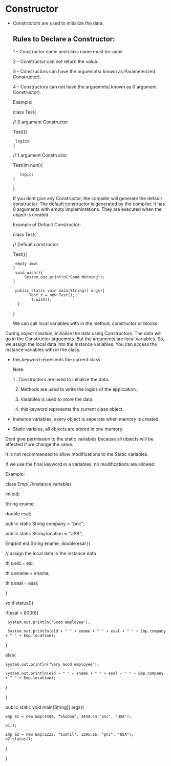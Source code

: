 # Constructor

 - Constructors are used to initialize the data.

   ## Rules to Declare a Constructor:

   1 - Constructor name and class name must be same.

   2 - Constructor can not return the value.
   

   3 - Constructors can have the arguemnts( known as Parameterized Constructor).
   
   
   4 - Constructors can not have the arguemnts( known as 0 argument Constructor).


   Example:

   class Test{

      // 0 argument Constructor

      Test(){
 
        logics
       }

      // 1 argument Constructor

      Test(int num){

          logics
       }
   }

   If you dont give any Constructor, the compiler will generate the default constructor. The default constructor is generated by the compiler. It has 0 arguments with empty implemintations. They are executed when the object is created.

   Example of Default Constructor:

   class Test{

      // Default constructor

      Test(){

        empty impl
       }
        void wish(){
            System.out.println("Good Morning");
       }

        public static void main(String[] args){
              Test t = new Test();
               t.wish();
         }
   }

   We can call local variables with in the method, constructor or blocks.

During object creation, initialize the data using Constructors. The data will go in the Constructor arguemnts. But the arguments are local variables. So, we assign the local data into the Instance variables. You can access the Instance variables with in the class.


- this keyword represents the current class.



  Note:

  1 . Constructors are used to initialize the data.

  2. Methods are used to write the logics of the application.
 
  3. Variables is used to store the data.
 
  4. this keyword represents the current class object.
 

- Instance variables, every object is seperate when memory is created.

- Static variales, all objects are stored in one memory.


Dont give permission to the static variables because all objects will be affected if we change the value.

It is not recommanded to allow modifications to the Static variables.

If we use the final keyword in a variables, no modifications are allowed.



Example:
   
class Emp{
//instance variables

int eid;

String ename;

double esal;

public static String company = "pnc";

public static String location = "USA";


Emp(int eid,String ename, double esal ){

 // assign the local data in the instance data

 this.eid = eid;
 
 this.ename = ename;
 
 this.esal = esal;
 
}

 void status(){
 

   if(esal > 8000){
   
     System.out.println("Good employee");
    
     System.out.println(eid + " " + ename + " " + esal + " " + Emp.company + " " + Emp.location);
    
   }
   
   else{
   
    System.out.println("Very Good employee");
    
    System.out.println(eid + " " + ename + " " + esal + " " + Emp.company + " " + Emp.location);
    
   }
   
  }
  
  public static void main(String[] args){
  
    Emp e1 = new Emp(4444, "Shubha", 4444.44,"pnc", "USA");
    
    e1();

    Emp e2 = new Emp(2222, "Sushil", 1295.16, "pnc", "USA");
    e2.status();
  }
  
 } 

   

